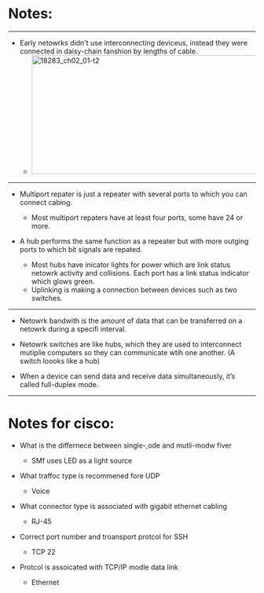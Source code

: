 # Notes:
-----
- Early netowrks didn't use interconnecting deviceus, instead they were connected in daisy-chain fanshion by lengths of cable.
    - <img width="595" height="242" alt="18283_ch02_01-t2" src="https://github.com/user-attachments/assets/91e53527-4a32-495b-a331-3845aa47f126" />
-----
- Multiport repater is just a repeater with several ports to which you can connect cabing.
  - Most multiport repaters have at least four ports, some have 24 or more.

- A hub performs the same function as a repeater but with more outging ports to which bit signals are repated.
    - Most hubs have inicator lights for power which are link status netowrk activity and collisions. Each port has a link status indicator which glows green.
    - Uplinking is making a connection between devices such as two switches.
----
- Netowrk bandwith is the amount of data that can be transferred on a netowrk during a specifi interval.

 - Netowrk switches are like hubs, which they are used to interconnect mutiplie computers so they can communicate wtih one another.
    (A switch loooks like a hub)

- When a device can send data and receive data simultaneously, it’s called full-duplex mode.

----
# Notes for cisco:

- What is the differnece between single-,ode and mutli-modw fiver
  - SMf uses LED as a light source

- What traffoc type is recommened fore UDP
  - Voice

- What connector type is associated with gigabit ethernet cabling
  - RJ-45
- Correct port number and troansport protcol for SSH
  - TCP 22
- Protcol is assoicated with TCP/IP modle data link
    - Ethernet 
